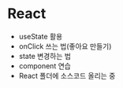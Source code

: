 # React

* useState 활용
* onClick 쓰는 법(좋아요 만들기)
* state 변경하는 법 
* component 연습
* React 폴더에 소스코드 올리는 중  
